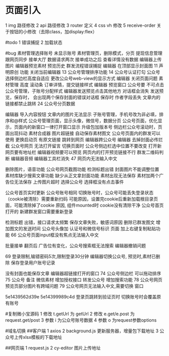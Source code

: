 # 页面引入
1 img 路径修改
2 api 路径修改
3 router 定义
4 css vh 修改
5 receive-order 关于按钮的小修改（去除class，加display:flex）


#todo
1 错误捕捉
2 加载状态


#bug
 素材管理选择账号 未显示账号 
 素材管理页，删除模式，分页
 提现信息管理跟网页同步
 接单大厅 数据请求两次
接单成功之后 查看详情没有数据
 编辑器上传图片
 编辑器预览素材
预览历史
群发流程错误捕捉
编辑器 在顶部显示封面图
11 声明原创 功能
关闭当前编辑器
13 公众号管理排序功能
14 公众号认证打勾
公众号选择侧边栏高度自适应
更改公众号web-view的显示方式
编辑器 关闭页面问题
素材管理 高度 滚动条
订单详情，提交链接样式
编辑器 预览窗口 公众号要 不可点击
公众号管理，子账号分配样式
编辑器发送预览点击其他地方 对话框会消失
发送预览，保存时， 会出现两个保存封面的错误对话框
保存时 作者字段丢失
文章内的链接都禁止跳转
24 公众号分页数据

编辑器 导入内容按钮 文章内的图片无法显示
子账号管理，手机号改为非必填，排序和@样式
公众号管理页面，显示头像，微信号，数据分页
公众号页面，优化显示，页面内的新窗口一律打开窗口显示
升级包加版本号
侧边栏公众号滚动时，页面出现抖动
素材合成器
图片超链接
自动保存素材图文
公众号页面内的群发可以使用
更换启动页
有原文链接 跳转到网页
编辑器跨公众号
编辑器 去掉封面必传拦截
公众号网页 无法打开留言
切换页面时 公众号侧边栏选中位置不要改变
打开新网页要有地址栏
编辑器视频要可以预览
网页内的打开预览链接不行
群发二维码判断
编辑器音频
编辑器工具栏消失
47 网页内无法输入中文

删除图片，语音功能
公众号网页截图功能
检测标题出错
封面图片不能调整位置
素材库缺少搜索文章功能
缺少从正文拿封面功能
素材出现无法保存
素材加两个广告位无法保存
上传图片超时
选择公众号 选择框没有点击事件

公众号首页实时更新
公众号账号相同
切换账号时，公众号可能丢失登录状态（cookie被清除）需要重新扫码
    可能原因，设置完cookie后重新加载根目录页面，可能清除掉了cookie
    原因, 组件mounted时 cookie没有清除干净
公众号首页打开的 新建群发窗口需要重新登录

检测标题 出错，接口请求太频繁 
保存文章失败，敏感词原因
删除已群发图文 增加图文的发送时间
公众号头像加 认证号和微信号标识
页面 加上右键复制粘贴功能
66 公众号页面input框没有焦点无法输入中文

批量接单 翻页后 广告位有变化，公众号搜索框无法搜索
编辑器撤销问题

69 登录限制,输错密码5次,限制登录30分钟
编辑器切换公众号, 预览时,素材已删除
保存登录用户账号记录

没有封面也能保存文章
编辑器超链接打开的窗口
74 公众号侧边栏 可以拖动排序
75 公众号 备注
微信素材 增加授权接口
转发公众号 增加搜索功能
78 公众号网页预览页部分图片有跨域问题
79 公众号网页无法输入中文,需要切换 窗口

5e1439562d39e
5e14399989c4d
登录页跳转到验证页时 切换账号时会覆盖原有账号



#复制微小宝源码
1 修改 t.getUrl 为 getUrl
2 修改 e.get/e.post 为 request.get/post
3 参数 i 为公众号账号数据
4 参数 o 为request参数options

#域名切换
##客户端
1 axios
2 background.js 更新服务器，增量包下载地址
3 公众号上传xlsx模板的下载地址

##网页端
1 request.js 
2 cy-editor 图片上传地址

